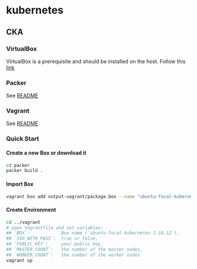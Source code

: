 # kubernetes

## CKA

### VirtualBox

VirtualBox is a prerequisite and should be installed on the host.
Follow this [link](https://www.virtualbox.org/)
### Packer

See [README](./packer/README.md)

### Vagrant

See [README](./vagrant/README.md)

### Quick Start

#### Create a new Box or download it

```bash
cd packer
packer build .
```

#### Import Box

```bash
vagrant box add output-vagrant/package.box --name "ubuntu-focal-kubernetes-1.18.12"
```

#### Create Environment

```bash
cd ../vagrant
# open Vagrantfile and set variables:
## `BOX`:            Box name (`ubuntu-focal-kubernetes-1.18.12`),
## `SSH_WITH_PASS`:  true or false,
## `PUBLIC_KEY`:     your public key,
## `MASTER_COUNT`:   the number of the master nodes,
## `WORKER_COUNT`:   the number of the worker nodes
vagrant up
```
